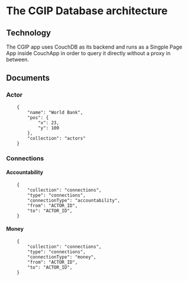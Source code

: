# The CGIP Database architecture

## Technology

The CGIP app uses CouchDB as its backend and runs as a Singple Page App inside CouchApp in order to query it directly without a proxy in between.

## Documents

### Actor

		{
			"name": "World Bank",
			"pos": {
				"x": 23,
				"y": 100
			},
			"collection": "actors"
		}

### Connections

#### Accountability

		{
			"collection": "connections",
			"type": "connections",
			"connectionType": "accountability",
			"from": "ACTOR_ID",
			"to": "ACTOR_ID",
		}

#### Money

		{
			"collection": "connections",
			"type": "connections",
			"connectionType": "money",
			"from": "ACTOR_ID",
			"to": "ACTOR_ID",
		}